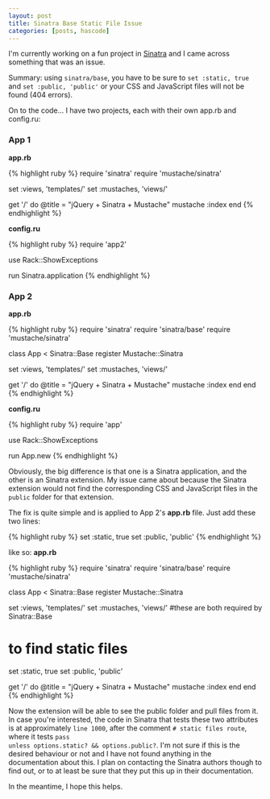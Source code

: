 ```yaml
---
layout: post
title: Sinatra Base Static File Issue
categories: [posts, hascode]
---
```

I'm currently working on a fun project in [Sinatra](http://sinatrarb.com) and I came across something that was an issue.

Summary: using <code>sinatra/base</code>, you have to be sure to <code>set :static, true</code> and <code>set :public, 'public'</code> or your CSS and JavaScript files will not be found (404 errors).

On to the code... I have two projects, each with their own app.rb and config.ru:

### App 1

**app.rb**

{% highlight ruby %}
require 'sinatra'
require 'mustache/sinatra'

set :views,     'templates/'
set :mustaches, 'views/'

get '/' do
  @title = "jQuery + Sinatra + Mustache"
  mustache :index
end
{% endhighlight %}

**config.ru**

{% highlight ruby %}
require 'app2'

use Rack::ShowExceptions

run Sinatra.application
{% endhighlight %}

### App 2

**app.rb**

{% highlight ruby %}
require 'sinatra'
require 'sinatra/base'
require 'mustache/sinatra'

class App < Sinatra::Base
  register Mustache::Sinatra

  set :views,     'templates/'
  set :mustaches, 'views/'

  get '/' do
    @title = "jQuery + Sinatra + Mustache"
    mustache :index
  end
end
{% endhighlight %}

**config.ru**

{% highlight ruby %}
require 'app'

use Rack::ShowExceptions

run App.new
{% endhighlight %}

Obviously, the big difference is that one is a Sinatra application, and the other is an Sinatra extension.  My issue came about because the Sinatra extension would not find the corresponding CSS and JavaScript files in the <code>public</code> folder for that extension.

The fix is quite simple and is applied to App 2's **app.rb** file.  Just add these two lines:

{% highlight ruby %}
  set :static, true
  set :public, 'public'
{% endhighlight %}

like so: **app.rb**

{% highlight ruby %}
require 'sinatra'
require 'sinatra/base'
require 'mustache/sinatra'

class App < Sinatra::Base
  register Mustache::Sinatra

  set :views,     'templates/'
  set :mustaches, 'views/'
  #these are both required by Sinatra::Base
  # to find static files
  set :static, true
  set :public, 'public'

  get '/' do
    @title = "jQuery + Sinatra + Mustache"
    mustache :index
  end
end
{% endhighlight %}

Now the extension will be able to see the public folder and pull files from it.  In case you're interested, the code in Sinatra that tests these two attributes is at approximately <code>line 1000</code>, after the comment <code># static files route</code>, where it tests <code>pass unless options.static? && options.public?</code>.  I'm not sure if this is the desired behaviour or not and I have not found anything in the documentation about this.  I plan on contacting the Sinatra authors though to find out, or to at least be sure that they put this up in their documentation.

In the meantime, I hope this helps.

